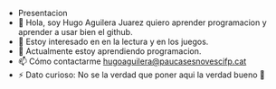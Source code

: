 - Presentacion 
- 👋 Hola, soy Hugo Aguilera Juarez quiero aprender programacion y aprender a usar bien el github.  
- 👀 Estoy interesado en en la lectura y en los juegos.
- 🌱 Actualmente estoy aprendiendo programacion.
- 📫 Cómo contactarme hugoaguilera@paucasesnovescifp.cat
- ⚡ Dato curioso: No se la verdad que poner aqui la verdad bueno 🗿


<!---
HugoAguileraJuarez/HugoAguileraJuarez is a ✨ special ✨ repository because its `README.md` (this file) appears on your GitHub profile.
You can click the Preview link to take a look at your changes.
--->
